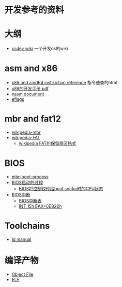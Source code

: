 # 开发参考的资料

# 大纲

- [osdev wiki](https://wiki.osdev.org) 一个开发os的wiki

# asm and x86

- [x86 and amd64 instruction reference](https://www.felixcloutier.com/x86/) 指令速查的html
- [x86的开发手册.pdf](https://software.intel.com/en-us/download/intel-64-and-ia-32-architectures-sdm-combined-volumes-1-2a-2b-2c-2d-3a-3b-3c-3d-and-4)
- [nasm document](https://www.nasm.us/docs.php)
- [eflags](https://en.wikipedia.org/wiki/FLAGS_register)

# mbr and fat12

- [wikipedia-mbr](https://zh.wikipedia.org/zh-hans/%E4%B8%BB%E5%BC%95%E5%AF%BC%E8%AE%B0%E5%BD%95)
- [wikipedia-FAT](https://zh.wikipedia.org/wiki/%E6%AA%94%E6%A1%88%E9%85%8D%E7%BD%AE%E8%A1%A8)
    - [wikipedia FAT的保留扇区格式](https://zh.wikipedia.org/wiki/%E6%AA%94%E6%A1%88%E9%85%8D%E7%BD%AE%E8%A1%A8#%E5%90%AF%E5%8A%A8%E6%89%87%E5%8C%BA)

# BIOS

- [mbr-boot-process](https://neosmart.net/wiki/mbr-boot-process/)
- [BIOS启动的过程](https://en.wikipedia.org/wiki/BIOS#Boot_process)
    - [BIOS将控制权传给boot sector时的CPU状态](https://en.wikipedia.org/wiki/BIOS#Boot_environment)
- [BIOS中断](https://en.wikipedia.org/wiki/BIOS_interrupt_call)   
    - [BIOS中断表](https://en.wikipedia.org/wiki/BIOS_interrupt_call#Interrupt_table)
    - [INT 15h EAX=0E820h](https://wiki.osdev.org/Detecting_Memory_(x86)#BIOS_Function:_INT_0x15.2C_EAX_.3D_0xE820)

# Toolchains

- [ld manual](https://linux.die.net/man/1/ld)

# 编译产物

- [Object File](https://en.wikipedia.org/wiki/Object_file)
- [ELF](https://en.wikipedia.org/wiki/Executable_and_Linkable_Format)
